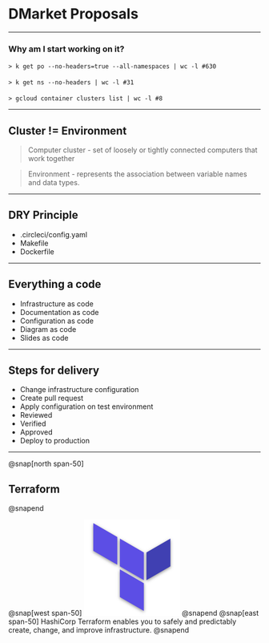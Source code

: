 # DMarket Proposals

---
### Why am I start working on it?

```
> k get po --no-headers=true --all-namespaces | wc -l #630

> k get ns --no-headers | wc -l #31

> gcloud container clusters list | wc -l #8
```
---
## Cluster != Environment

> Computer cluster - set of loosely or tightly connected computers that work together

> Environment - represents the association between variable names and data types.
---
## DRY Principle

- .circleci/config.yaml
- Makefile
- Dockerfile
---
## Everything a code

- Infrastructure as code
- Documentation as code
- Configuration as code
- Diagram as code
- Slides as code
---
## Steps for delivery

- Change infrastructure configuration
- Create pull request
- Apply configuration on test environment
- Reviewed
- Verified
- Approved
- Deploy to production
---
@snap[north span-50]
## Terraform
@snapend

@snap[west span-50]
![](img/terraform.png)
@snapend
@snap[east span-50]
HashiCorp Terraform enables you to safely and predictably create, change, and improve infrastructure.
@snapend
